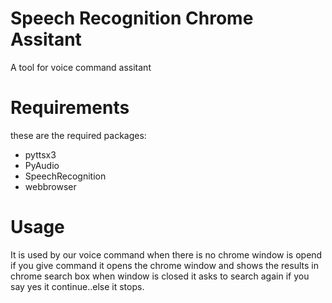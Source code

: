 # Speech Recognition Chrome Assitant
A tool for voice command assitant
# Requirements
these are the required packages:
- pyttsx3
- PyAudio
- SpeechRecognition
- webbrowser
# Usage
It is used by our voice command when there is no chrome window is opend if you give command it opens the chrome window and shows the results in chrome search box when window is closed it asks to search again if you say yes it continue..else it stops.
